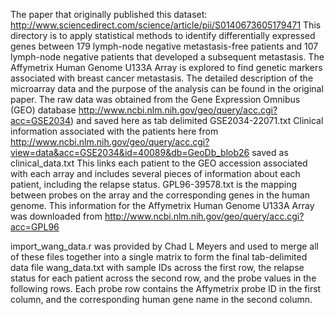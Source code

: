 The paper that originally published this dataset: http://www.sciencedirect.com/science/article/pii/S0140673605179471
This directory is to apply statistical methods to identify differentially expressed genes between 179 lymph-node negative metastasis-free patients and 107 lymph-node negative patients that developed a subsequent metastasis.
The Affymetrix Human Genome U133A Array is explored to find genetic markers associated with breast cancer metastasis. The detailed description of the microarray data and the purpose of the analysis can be found in the original paper.
The raw data was obtained from the Gene Expression Omnibus (GEO) database
http://www.ncbi.nlm.nih.gov/geo/query/acc.cgi?acc=GSE2034) and saved here as tab delimited GSE2034-22071.txt
Clinical information associated with the patients here from http://www.ncbi.nlm.nih.gov/geo/query/acc.cgi?view=data&acc=GSE2034&id=40089&db=GeoDb_blob26 saved as clinical_data.txt
This links each patient to the GEO accession associated with each array and includes several pieces of information about each patient, including the relapse status.
GPL96-39578.txt is the mapping between probes on the array and the corresponding genes in the human genome. This information for the Affymetrix Human Genome U133A Array was downloaded from http://www.ncbi.nlm.nih.gov/geo/query/acc.cgi?acc=GPL96

import_wang_data.r was provided by Chad L Meyers and used to merge all of these files together into a single matrix
to form the final tab-delimited data file wang_data.txt with sample IDs across the first row, the relapse status for each patient across the second row, and the probe values in the following rows. Each probe row contains the Affymetrix probe ID in the first column, and the corresponding human gene name in the second column.

